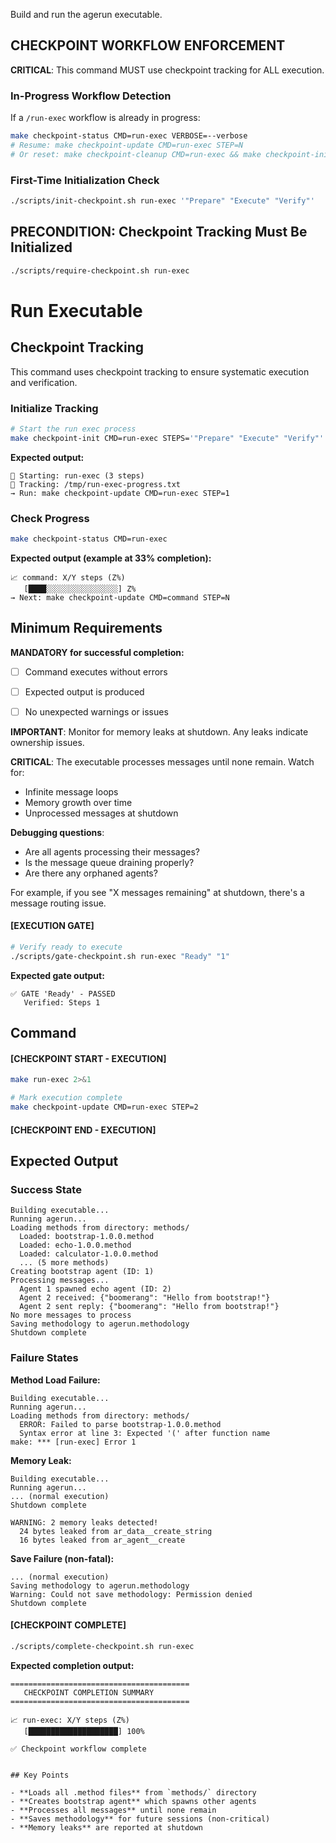 Build and run the agerun executable.

## CHECKPOINT WORKFLOW ENFORCEMENT

**CRITICAL**: This command MUST use checkpoint tracking for ALL execution.

### In-Progress Workflow Detection

If a `/run-exec` workflow is already in progress:

```bash
make checkpoint-status CMD=run-exec VERBOSE=--verbose
# Resume: make checkpoint-update CMD=run-exec STEP=N
# Or reset: make checkpoint-cleanup CMD=run-exec && make checkpoint-init CMD=run-exec STEPS='"Prepare" "Execute" "Verify"'
```

### First-Time Initialization Check

```bash
./scripts/init-checkpoint.sh run-exec '"Prepare" "Execute" "Verify"'
```

## PRECONDITION: Checkpoint Tracking Must Be Initialized

```bash
./scripts/require-checkpoint.sh run-exec
```

# Run Executable
## Checkpoint Tracking

This command uses checkpoint tracking to ensure systematic execution and verification.

### Initialize Tracking
```bash
# Start the run exec process
make checkpoint-init CMD=run-exec STEPS='"Prepare" "Execute" "Verify"'
```

**Expected output:**
```
📍 Starting: run-exec (3 steps)
📁 Tracking: /tmp/run-exec-progress.txt
→ Run: make checkpoint-update CMD=run-exec STEP=1
```

### Check Progress
```bash
make checkpoint-status CMD=run-exec
```

**Expected output (example at 33% completion):**
```
📈 command: X/Y steps (Z%)
   [████░░░░░░░░░░░░░░░░] Z%
→ Next: make checkpoint-update CMD=command STEP=N
```

## Minimum Requirements

**MANDATORY for successful completion:**
- [ ] Command executes without errors
- [ ] Expected output is produced
- [ ] No unexpected warnings or issues




**IMPORTANT**: Monitor for memory leaks at shutdown. Any leaks indicate ownership issues.

**CRITICAL**: The executable processes messages until none remain. Watch for:
- Infinite message loops
- Memory growth over time
- Unprocessed messages at shutdown

**Debugging questions**:
- Are all agents processing their messages?
- Is the message queue draining properly?
- Are there any orphaned agents?

For example, if you see "X messages remaining" at shutdown, there's a message routing issue.

#### [EXECUTION GATE]
```bash
# Verify ready to execute
./scripts/gate-checkpoint.sh run-exec "Ready" "1"
```

**Expected gate output:**
```
✅ GATE 'Ready' - PASSED
   Verified: Steps 1
```

## Command

#### [CHECKPOINT START - EXECUTION]

```bash
make run-exec 2>&1

# Mark execution complete
make checkpoint-update CMD=run-exec STEP=2
```


#### [CHECKPOINT END - EXECUTION]
## Expected Output

### Success State
```
Building executable...
Running agerun...
Loading methods from directory: methods/
  Loaded: bootstrap-1.0.0.method
  Loaded: echo-1.0.0.method
  Loaded: calculator-1.0.0.method
  ... (5 more methods)
Creating bootstrap agent (ID: 1)
Processing messages...
  Agent 1 spawned echo agent (ID: 2)
  Agent 2 received: {"boomerang": "Hello from bootstrap!"}
  Agent 2 sent reply: {"boomerang": "Hello from bootstrap!"}
No more messages to process
Saving methodology to agerun.methodology
Shutdown complete
```

### Failure States

**Method Load Failure:**
```
Building executable...
Running agerun...
Loading methods from directory: methods/
  ERROR: Failed to parse bootstrap-1.0.0.method
  Syntax error at line 3: Expected '(' after function name
make: *** [run-exec] Error 1
```

**Memory Leak:**
```
Building executable...
Running agerun...
... (normal execution)
Shutdown complete

WARNING: 2 memory leaks detected!
  24 bytes leaked from ar_data__create_string
  16 bytes leaked from ar_agent__create
```

**Save Failure (non-fatal):**
```
... (normal execution)
Saving methodology to agerun.methodology
Warning: Could not save methodology: Permission denied
Shutdown complete
```


#### [CHECKPOINT COMPLETE]
```bash
./scripts/complete-checkpoint.sh run-exec
```

**Expected completion output:**
```
========================================
   CHECKPOINT COMPLETION SUMMARY
========================================

📈 run-exec: X/Y steps (Z%)
   [████████████████████] 100%

✅ Checkpoint workflow complete
```
```

## Key Points

- **Loads all .method files** from `methods/` directory
- **Creates bootstrap agent** which spawns other agents
- **Processes all messages** until none remain
- **Saves methodology** for future sessions (non-critical)
- **Memory leaks** are reported at shutdown